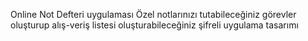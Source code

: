 Online Not Defteri uygulaması Özel notlarınızı tutabileceğiniz görevler oluşturup alış-veriş listesi oluşturabileceğiniz şifreli uygulama tasarımı
